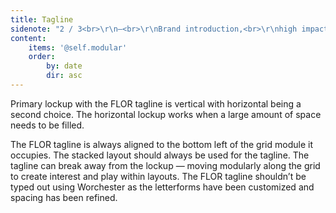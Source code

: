 ```yaml
---
title: Tagline
sidenote: "2 / 3<br>\r\n—<br>\r\nBrand introduction,<br>\r\nhigh impact moment"
content:
    items: '@self.modular'
    order:
        by: date
        dir: asc
---
```


Primary lockup with the FLOR tagline is vertical with horizontal being a second choice. The horizontal lockup works when a large amount of space needs to be filled.

The FLOR tagline is always aligned to the bottom left of the grid module it occupies. The stacked layout should always be used for the tagline. The tagline can break away from the lockup — moving modularly along the grid to create interest and play within layouts. The FLOR tagline shouldn’t be typed out using Worchester as the letterforms have been customized and spacing has been refined. 